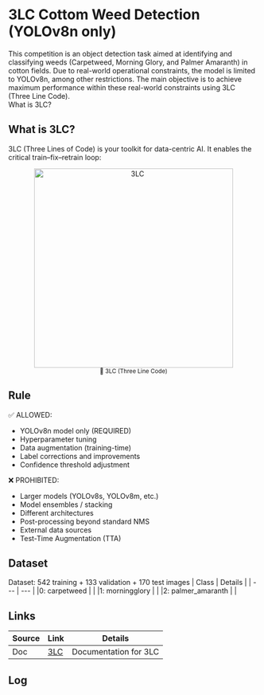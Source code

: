 # 3LC Cottom Weed Detection (YOLOv8n only)
This competition is an object detection task aimed at identifying and classifying weeds (Carpetweed, Morning Glory, and Palmer Amaranth) in cotton fields. Due to real-world operational constraints, the model is limited to YOLOv8n, among other restrictions. The main objective is to achieve maximum performance within these real-world constraints using 3LC (Three Line Code). <br><btr>
What is 3LC?<br>
## What is 3LC?
3LC (Three Lines of Code) is your toolkit for data-centric AI. It enables the critical train–fix–retrain loop:
<p align="center">
  <a href="https://www.youtube.com/watch?v=j2wSE3h9N7o" target="_blank">
    <img src="http://img.youtube.com/vi/j2wSE3h9N7o/0.jpg" alt="3LC" width="400">
  </a><br>
  <sub>🎥 3LC (Three Line Code)</sub>
</p>

## Rule
✅ ALLOWED:
- YOLOv8n model only (REQUIRED)
- Hyperparameter tuning
- Data augmentation (training-time)
- Label corrections and improvements
- Confidence threshold adjustment

❌ PROHIBITED:
- Larger models (YOLOv8s, YOLOv8m, etc.)
- Model ensembles / stacking
- Different architectures
- Post-processing beyond standard NMS
- External data sources
- Test-Time Augmentation (TTA) 

## Dataset
Dataset: 542 training + 133 validation + 170 test images
| Class | Details |
| --- | --- | 
|0: carpetweed | |
|1: morningglory  | |
|2: palmer_amaranth |  |

## Links
| Source | Link | Details | 
| --- | --- | --- | 
| Doc | [3LC](https://docs.3lc.ai/3lc/latest/user-guide/index.html) | Documentation for 3LC |

## Log





